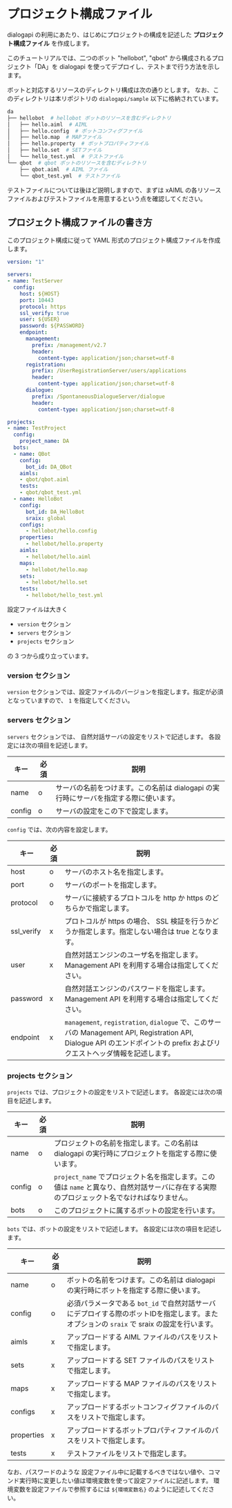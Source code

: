 # プロジェクト構成ファイル

dialogapi の利用にあたり、はじめにプロジェクトの構成を記述した **プロジェクト構成ファイル** を作成します。

このチュートリアルでは、二つのボット "hellobot", "qbot" から構成されるプロジェクト「DA」を dialogapi を使ってデプロイし、テストまで行う方法を示します。

ボットと対応するリソースのディレクトリ構成は次の通りとします。
なお、このディレクトリは本リポジトリの `dialogapi/sample` 以下に格納されています。

```sh
da
├── hellobot  # hellobot ボットのリソースを含むディレクトリ
│   ├── hello.aiml  # AIML
│   ├── hello.config  # ボットコンフィグファイル
│   ├── hello.map  # MAPファイル
│   ├── hello.property  # ボットプロパティファイル
│   ├── hello.set  # SETファイル
│   └── hello_test.yml  # テストファイル
└── qbot  # qbot ボットのリソースを含むディレクトリ
    ├── qbot.aiml  # AIML ファイル
    └── qbot_test.yml  # テストファイル
```

テストファイルについては後ほど説明しますので、まずは xAIML の各リソースファイルおよびテストファイルを用意するという点を確認してください。

## プロジェクト構成ファイルの書き方

このプロジェクト構成に従って YAML 形式のプロジェクト構成ファイルを作成します。

```yaml
version: "1"

servers:
- name: TestServer
  config:
    host: ${HOST}
    port: 10443
    protocol: https
    ssl_verify: true
    user: ${USER}
    password: ${PASSWORD}
    endpoint:
      management:
        prefix: /management/v2.7
        header:
          content-type: application/json;charset=utf-8
      registration:
        prefix: /UserRegistrationServer/users/applications
        header:
          content-type: application/json;charset=utf-8
      dialogue:
        prefix: /SpontaneousDialogueServer/dialogue
        header:
          content-type: application/json;charset=utf-8

projects:
- name: TestProject
  config:
    project_name: DA
  bots:
  - name: QBot
    config:
      bot_id: DA_QBot
    aimls:
    - qbot/qbot.aiml
    tests:
    - qbot/qbot_test.yml
  - name: HelloBot
    config:
      bot_id: DA_HelloBot
      sraix: global
    configs:
      - hellobot/hello.config
    properties:
      - hellobot/hello.property
    aimls:
      - hellobot/hello.aiml
    maps:
      - hellobot/hello.map
    sets:
      - hellobot/hello.set
    tests:
      - hellobot/hello_test.yml
```

設定ファイルは大きく

- `version` セクション
- `servers` セクション
- `projects` セクション

の 3 つから成り立っています。

### version セクション

`version` セクションでは、設定ファイルのバージョンを指定します。指定が必須となっていますので、 `1` を指定してください。

### servers セクション

`servers` セクションでは、 自然対話サーバの設定をリストで記述します。
各設定には次の項目を記述します。

| キー  | 必須 | 説明 |
| ---  | --- | --- |
| name | o | サーバの名前をつけます。この名前は dialogapi の実行時にサーバを指定する際に使います。 |
| config | o | サーバの設定をこの下で設定します。 |

`config` では、次の内容を設定します。

| キー  | 必須 | 説明 |
| ---  | --- | --- |
| host | o | サーバのホスト名を指定します。 |
| port | o | サーバのポートを指定します。 |
| protocol | o | サーバに接続するプロトコルを http か https のどちらかで指定します。 |
| ssl_verify | x | プロトコルが https の場合、 SSL 検証を行うかどうか指定します。指定しない場合は true となります。 |
| user | x | 自然対話エンジンのユーザ名を指定します。 Management API を利用する場合は指定してください。 |
| password | x | 自然対話エンジンのパスワードを指定します。 Management API を利用する場合は指定してください。 |
| endpoint | x | `management`, `registration`, `dialogue` で、このサーバの Management API, Registration API, Dialogue API のエンドポイントの prefix およびリクエストヘッダ情報を記述します。 |

### projects セクション

`projects` では、プロジェクトの設定をリストで記述します。
各設定には次の項目を記述します。

| キー  | 必須 | 説明 |
| ---  | --- | --- |
| name | o | プロジェクトの名前を指定します。この名前は dialogapi の実行時にプロジェクトを指定する際に使います。 |
| config | o | `project_name` でプロジェクト名を指定します。この値は `name` と異なり、自然対話サーバに存在する実際のプロジェックト名でなければなりません。 |
| bots | o | このプロジェクトに属するボットの設定を行います。 |

`bots` では、ボットの設定をリストで記述します。
各設定には次の項目を記述します。

| キー  | 必須 | 説明 |
| ---  | --- | --- |
| name   | o | ボットの名前をつけます。この名前は dialogapi の実行時にボットを指定する際に使います。 |
| config | o | 必須パラメータである `bot_id` で自然対話サーバにデプロイする際のボットIDを指定します。またオプションの `sraix` で sraix の設定を行います。 |
| aimls  | x | アップロードする AIML ファイルのパスをリストで指定します。 |
| sets   | x | アップロードする SET ファイルのパスをリストで指定します。 |
| maps   | x | アップロードする MAP ファイルのパスをリストで指定します。 |
| configs| x | アップロードするボットコンフィグファイルのパスをリストで指定します。 |
| properties | x |  アップロードするボットプロパティファイルのパスをリストで指定します。 |
| tests  | x | テストファイルをリストで指定します。 |

なお、パスワードのような 設定ファイル中に記載するべきではない値や、コマンド実行時に変更したい値は環境変数を使って設定ファイルに記述します。
環境変数を設定ファイルで参照するには `${環境変数名}` のように記述してください。
